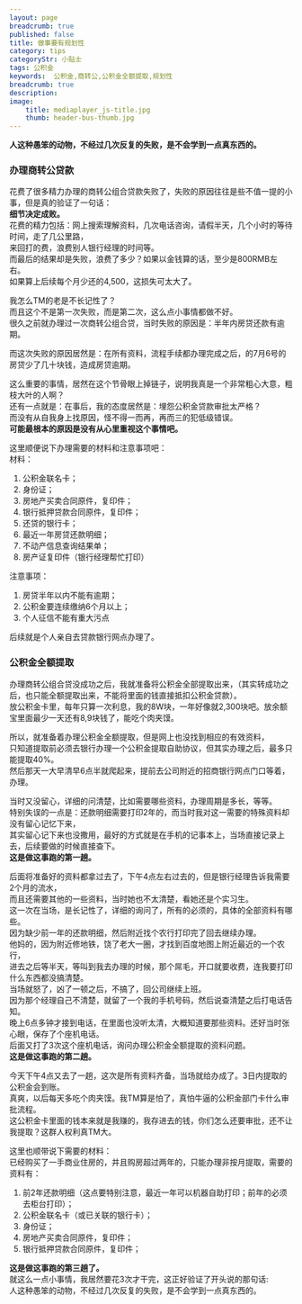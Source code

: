 ```yaml
---
layout: page
breadcrumb: true
published: false
title: 做事要有规划性
category: tips
categoryStr: 小贴士
tags: 公积金
keywords:  公积金,商转公,公积金全额提取,规划性
breadcrumb: true
description: 
image:
    title: mediaplayer_js-title.jpg
    thumb: header-bus-thumb.jpg
---
```




**人这种愚笨的动物，不经过几次反复的失败，是不会学到一点真东西的。** 
### 办理商转公贷款<a id="sec-1-1" name="sec-1-1"></a>

花费了很多精力办理的商转公组合贷款失败了，失败的原因往往是些不值一提的小事，但是真的验证了一句话：  
**细节决定成败。**  
花费的精力包括：网上搜索理解资料，几次电话咨询，请假半天，几个小时的等待时间，走了几公里路，  
来回打的费，浪费别人银行经理的时间等。  
而最后的结果却是失败，浪费了多少？如果以金钱算的话，至少是800RMB左右。  
如果算上后续每个月少还的4,500，这损失可太大了。  

我怎么TM的老是不长记性了？  
而且这个不是第一次失败，而是第二次，这么点小事情都做不好。    
很久之前就办理过一次商转公组合贷，当时失败的原因是：半年内房贷还款有逾期。    

而这次失败的原因居然是：在所有资料，流程手续都办理完成之后，的7月6号的房贷少了几十块钱，造成房贷逾期。    

这么重要的事情，居然在这个节骨眼上掉链子，说明我真是一个非常粗心大意，粗枝大叶的人啊？    
还有一点就是：在事后，我的态度居然是：埋怨公积金贷款审批太严格？  
而没有从自我身上找原因，怪不得一而再，再而三的犯低级错误。  
**可能最根本的原因是没有从心里重视这个事情吧。**  

这里顺便说下办理需要的材料和注意事项吧：  
材料：  
1.  公积金联名卡；
2. 身份证；
3. 房地产买卖合同原件，复印件；
4. 银行抵押贷款合同原件，复印件；
5. 还贷的银行卡；
6.  最近一年房贷还款明细；
7. 不动产信息查询结果单；
8. 房产证复印件（银行经理帮忙打印）

注意事项：  
1.  房贷半年以内不能有逾期；
2. 公积金要连续缴纳6个月以上；
3. 个人征信不能有重大污点

后续就是个人亲自去贷款银行网点办理了。

### 公积金全额提取<a id="sec-1-2" name="sec-1-2"></a>

办理商转公组合贷没成功之后，我就准备将公积金全部提取出来，（其实转成功之后，也只能全额提取出来，不能将里面的钱直接抵扣公积金贷款）。  
放公积金卡里，每年只算一次利息，我的8W块，一年好像就2,300块吧。放余额宝里面最少一天还有8,9块钱了，能吃个肉夹馍。  

所以，就准备着办理公积金全额提取，但是网上也没找到相应的有效资料，  
只知道提取前必须去银行办理一个公积金提取自助协议，但其实办理之后，最多只能提取40%。  
然后那天一大早清早6点半就爬起来，提前去公司附近的招商银行网点门口等着，办理。  

当时又没留心，详细的问清楚，比如需要哪些资料，办理周期是多长，等等。  
特别失误的一点是：还款明细需要打印2年的，而当时我对这一需要的特殊资料却没有留心记忆下来，  
其实留心记下来也没撒用，最好的方式就是在手机的记事本上，当场直接记录上去，后续要做的时候直接查下。  
**这是做这事跑的第一趟。**    

后面将准备好的资料都拿过去了，下午4点左右过去的，但是银行经理告诉我需要2个月的流水，   
而且还需要其他的一些资料，当时她也不太清楚，看她还是个实习生。  
这一次在当场，是长记性了，详细的询问了，所有的必须的，具体的全部资料有哪些。  
因为缺少前一年的还款明细，然后附近找个农行打印完了回去继续办理。  
他妈的，因为附近修地铁，饶了老大一圈，才找到百度地图上附近最近的一个农行，  
进去之后等半天，等叫到我去办理的时候，那个屌毛，开口就要收费，连我要打印什么东西都没搞清楚。  
当场就怒了，凶了一顿之后，不搞了，回公司继续上班。  
因为那个经理自己不清楚，就留了一个我的手机号码，然后说查清楚之后打电话告知。  
晚上6点多钟才接到电话，在里面也没听太清，大概知道要那些资料。还好当时张心眼，保存了个座机电话。  
后面又打了3次这个座机电话，询问办理公积金全额提取的资料问题。  
**这是做这事跑的第二趟。**  

今天下午4点又去了一趟，这次是所有资料齐备，当场就给办成了。3日内提取的公积金会到账。  
真爽，以后每天多吃个肉夹馍。我TM算是怕了，真怕牛逼的公积金部门卡什么审批流程。  
这公积金卡里面的钱本来就是我赚的，我存进去的钱，你们怎么还要审批，还不让我提取？这群人权利真TM大。  

这里也顺带说下需要的材料：  
已经购买了一手商业住房的，并且购房超过两年的，只能办理非按月提取，需要的资料有：  
1.  前2年还款明细（这点要特别注意，最近一年可以机器自助打印；前年的必须去柜台打印）；
2. 公积金联名卡（或已关联的银行卡）；
3. 身份证；
4.  房地产买卖合同原件，复印件；
5. 银行抵押贷款合同原件，复印件；

**这是做这事跑的第三趟了。**  
就这么一点小事情，我居然要花3次才干完，这正好验证了开头说的那句话:   
人这种愚笨的动物，不经过几次反复的失败，是不会学到一点真东西的。  